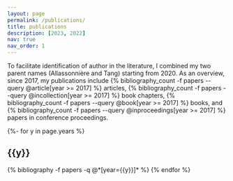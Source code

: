 ```yaml
---
layout: page
permalink: /publications/
title: publications
description: [2023, 2022]
nav: true
nav_order: 1
---
```

<!-- _pages/publications.md -->
<div class="publications">

To facilitate identification of author in the literature, I combined my two parent names (Allassonnière and Tang)  starting from 2020. As an overview, since 2017, my publications include {% bibliography_count -f papers --query @article[year >= 2017] %} articles, {% bibliography_count -f papers --query @incollection[year >= 2017] %} book chapters, {% bibliography_count -f papers --query @book[year >= 2017] %} books, and {% bibliography_count -f papers --query @inproceedings[year >= 2017] %} papers in conference proceedings.

{%- for y in page.years %}
  <h2 class="year">{{y}}</h2>
  {% bibliography -f papers -q @*[year={{y}}]* %}
{% endfor %}

</div>
